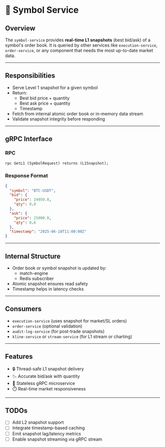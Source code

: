 # 🧭 Symbol Service

## Overview

The `symbol-service` provides **real-time L1 snapshots** (best bid/ask) of a symbol's order book. It is queried by other services like `execution-service`, `order-service`, or any component that needs the most up-to-date market data.

---

## Responsibilities

- Serve Level 1 snapshot for a given symbol
- Return:
  - Best bid price + quantity
  - Best ask price + quantity
  - Timestamp
- Fetch from internal atomic order book or in-memory data stream
- Validate snapshot integrity before responding

---

## gRPC Interface

### RPC

```proto
rpc GetL1 (SymbolRequest) returns (L1Snapshot);
```

### Response Format

```json
{
  "symbol": "BTC-USDT",
  "bid": {
    "price": 24950.0,
    "qty": 0.8
  },
  "ask": {
    "price": 25000.0,
    "qty": 0.6
  },
  "timestamp": "2025-06-18T11:00:00Z"
}
```

---

## Internal Structure

- Order book or symbol snapshot is updated by:
  - match-engine
  - Redis subscriber
- Atomic snapshot ensures read safety
- Timestamp helps in latency checks

---

## Consumers

- `execution-service` (uses snapshot for market/SL orders)
- `order-service` (optional validation)
- `audit-log-service` (for post-trade snapshots)
- `kline-service` or `stream-service` (for L1 stream or charting)

---

## Features

- 🔒 Thread-safe L1 snapshot delivery
- 📉 Accurate bid/ask with quantity
- 🧠 Stateless gRPC microservice
- ⏱️ Real-time market responsiveness

---

## TODOs

- [ ] Add L2 snapshot support
- [ ] Integrate timestamp-based caching
- [ ] Emit snapshot lag/latency metrics
- [ ] Enable snapshot streaming via gRPC stream
